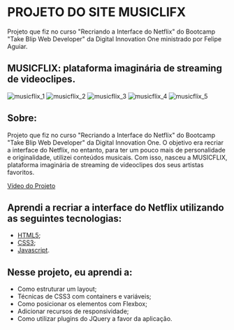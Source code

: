 # PROJETO DO SITE MUSICLIFX
 Projeto que fiz no curso "Recriando a Interface do Netflix" do Bootcamp "Take Blip Web Developer" da Digital Innovation One ministrado por Felipe Aguiar.


## MUSICFLIX: plataforma imaginária de streaming de videoclipes.

![musicflix_1](https://user-images.githubusercontent.com/81118959/154538729-748134d0-4e10-4928-9345-7b54501cb9b1.png)
![musicflix_2](https://user-images.githubusercontent.com/81118959/154538732-d11c21a2-932c-4a35-8a2d-d2913097b55e.png)
![musicflix_3](https://user-images.githubusercontent.com/81118959/154538736-c28c0168-5bf4-44fc-b234-610a86cbbcd1.png)
![musicflix_4](https://user-images.githubusercontent.com/81118959/154538739-55acbfe4-c073-4ba7-90fb-136686c3358a.png)
![musicflix_5](https://user-images.githubusercontent.com/81118959/154538717-8e496237-a85d-44c3-bdc8-0c843f1b1d2c.png)


## Sobre:
Projeto que fiz no curso "Recriando a Interface do Netflix" do Bootcamp "Take Blip Web Developer" da Digital Innovation One.
O objetivo era recriar a interface do Netflix, no entanto, para ter um pouco mais de personalidade e originalidade,
utilizei conteúdos musicais. Com isso, nasceu a MUSICFLIX, plataforma imaginária de streaming de videoclipes dos seus artistas favoritos.

[Vídeo do Projeto](https://www.youtube.com/watch?v=ZbH8MuSNd6A)


## Aprendi a recriar a interface do Netflix utilizando as seguintes tecnologias:
* [HTML5](https://github.com/Fernanda-Dantas/site_musicflix/blob/main/index.html);
* [CSS3](https://github.com/Fernanda-Dantas/site_musicflix/blob/main/style/main.css);
* [Javascript](https://github.com/Fernanda-Dantas/site_musicflix/tree/main/javascript). 

## Nesse projeto, eu aprendi a: 
* Como estruturar um layout;
* Técnicas de CSS3 com containers e variáveis;
* Como posicionar os elementos com Flexbox;
* Adicionar recursos de responsividade;
* Como utilizar plugins do JQuery a favor da aplicação.


